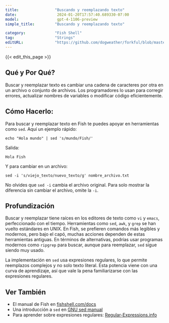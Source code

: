 ```yaml
---
title:                "Buscando y reemplazando texto"
date:                  2024-01-20T17:57:40.689330-07:00
model:                 gpt-4-1106-preview
simple_title:         "Buscando y reemplazando texto"

category:             "Fish Shell"
tag:                  "Strings"
editURL:              "https://github.com/dogweather/forkful/blob/master/content/es/fish-shell/searching-and-replacing-text.md"
---
```


{{< edit_this_page >}}

## Qué y Por Qué?
Buscar y reemplazar texto es cambiar una cadena de caracteres por otra en un archivo o conjunto de archivos. Los programadores lo usan para corregir errores, actualizar nombres de variables o modificar código eficientemente.

## Cómo Hacerlo:
Para buscar y reemplazar texto en Fish te puedes apoyar en herramientas como `sed`. Aquí un ejemplo rápido:

```Fish Shell
echo "Hola mundo" | sed 's/mundo/Fish/'
```

Salida:
```
Hola Fish
```

Y para cambiar en un archivo:

```Fish Shell
sed -i 's/viejo_texto/nuevo_texto/g' nombre_archivo.txt
```

No olvides que `sed -i` cambia el archivo original. Para solo mostrar la diferencia sin cambiar el archivo, omite la `-i`.

## Profundización
Buscar y reemplazar tiene raíces en los editores de texto como `vi` y `emacs`, perfeccionado con el tiempo. Herramientas como `sed`, `awk`, y `grep` se han vuelto estándares en UNIX. En Fish, se prefieren comandos más legibles y modernos, pero bajo el capó, muchas acciones dependen de estas herramientas antiguas. En términos de alternativas, podrías usar programas modernos como `ripgrep` para buscar, aunque para reemplazar, `sed` sigue siendo muy usado.

La implementación en `sed` usa expresiones regulares, lo que permite reemplazos complejos y no solo texto literal. Esta potencia viene con una curva de aprendizaje, así que vale la pena familiarizarse con las expresiones regulares.

## Ver También
- El manual de Fish en [fishshell.com/docs](https://fishshell.com/docs/current/index.html)
- Una introducción a `sed` en [GNU sed manual](https://www.gnu.org/software/sed/manual/sed.html)
- Para aprender sobre expresiones regulares: [Regular-Expressions.info](https://www.regular-expressions.info/)
